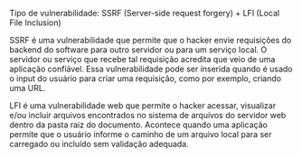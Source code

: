 Tipo de vulnerabilidade: SSRF (Server-side request forgery) + LFI (Local File Inclusion)

SSRF é uma vulnerabilidade que permite que o hacker envie requisições do backend do software para outro servidor ou para um serviço local. O servidor ou serviço que recebe tal requisição acredita que veio de uma aplicação confiável. Essa vulnerabilidade pode ser inserida quando é usado o input do usuário para criar uma requisição, como por exemplo, criando uma URL.

LFI é uma vulnerabilidade web que permite o hacker acessar, visualizar e/ou incluir arquivos encontrados no sistema de arquivos do servidor web dentro da pasta raiz do documento. Acontece quando uma aplicação permite que o usuário informe o caminho de um arquivo local para ser carregado ou incluído sem validação adequada.